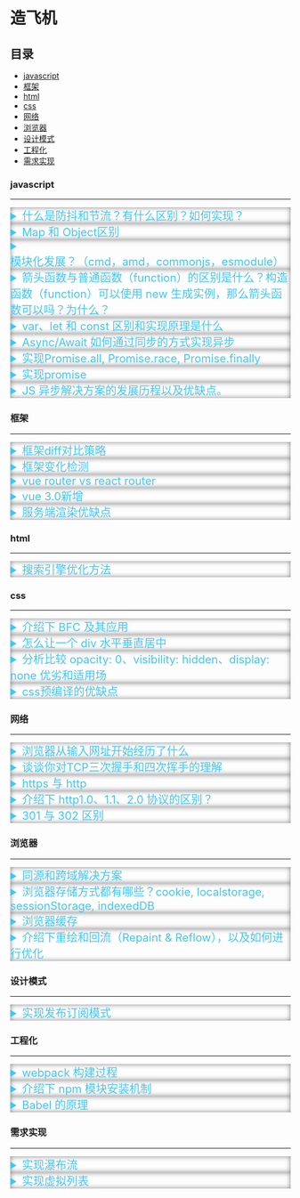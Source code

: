 # 造飞机

## 目录

- [javascript](#js)
- [框架](#frameworks)
- [html](#html)
- [css](#css)
- [网络](#network)
- [浏览器](#browser)
- [设计模式](#design)
- [工程化](#package)
- [需求实现](#implement)


### <span id="js"> javascript</span>
---
<details>
<summary class="question">什么是防抖和节流？有什么区别？如何实现？</summary>
<div class="answer">
防抖：动作绑定事件，动作发生后一定时间后触发事件，在这段时间内，如果该动作又发生，则重新等待一定时间再触发事件。

```js
  function debounce(func, time) {
    let timer = null;
    return () => {
      clearTimeout(timer);
      timer = setTimeout(()=> {
        func.apply(this, arguments)
      }, time);
    }
  }
```

节流： 动作绑定事件，动作发生后一段时间后触发事件，在这段时间内，如果动作又发生，则无视该动作，直到事件执行完后，才能重新触发。

```js
const myThrottle2 = function (func, wait = 50) {
  var canRun = true
  return function (...args) {
    if (!canRun) {
      return
    } else {
      canRun = false
      func.apply(this, args) // 将方法放在外面, 这样即便该函数是异步的，也可以保证在下一句之前执行
      setTimeout(function () {canRun = true}, wait)
    }
  }
}
```
</div>
</details>

<!--  -->

<details>
<summary class="question">
Map 和 Object区别
</summary>
<div class="answer">
Object和Map非常相似，两者都可以完成键-值对的设置，获取和删除

|             | Map         | Object |
| ----------- | ----------- |----------- |
| key命名 | 任意类型 | 1.对象的键名只能是String和 Symbol 类型 2.其他类型的键名会被转换成字符串类型 3.对象转字符串默认会调用 toString 方法。 |
| 附加的Key    | Map没有默认的key值       |Object具有原型对象，所以它包含默认的key值，并且使用不当时会和自定义的key值产生冲突（在ES5中可以通过Object.create(null)来设置去掉默认的key值，但这种解决方法并不常用）|
|     Key的顺序        | Map中的key值排序简单直接，一个Map对象迭代键值对、Key、Value的顺序和插入时的顺序相同         | 一般对象的键值是有顺序的，当键值为数字时浏览器会自动为键值排序 |
|       大小      | Map的大小可以轻松通过size属性来获得         | Object的大小必须通过自行获取 |
|       迭代      | Map是可迭代对象，可以轻松完成迭代         | Object没有实现迭代协议，所以无法被for...of直接迭代（但可以自行实现迭代协议，或者使用Object.keys()或Object.entries()来迭代对象的键值和实体，for...in也可以迭代Object的可枚举属性） |
|    性能         | 频繁增减键值对时表现会更好         | 频繁增减键值对时表现较差 |
</div>
</details>

<!--  -->

<details>
<summary class="question">
模块化发展？（cmd，amd，commonjs，esmodule）
</summary>

[脑图](https://www.processon.com/view/link/5c8409bbe4b02b2ce492286a#map)


|  | IIFE | COMMONJS | AMD | CMD | ES MODULE | 
| --- | --- | --- | --- | --- |  --- | 
| 区别 | 变量私有化，解决全局污染问题 | 同步化的模块解决方案 | 通过异步加载，提前声明依赖 | 异步化按需加载 |  兼容浏览器端和服务器端，并且统一了使用的语法 | 
</details>

<!--  -->

<details>
<summary class="question">
箭头函数与普通函数（function）的区别是什么？构造函数（function）可以使用 new 生成实例，那么箭头函数可以吗？为什么？
</summary>
箭头函数是普通函数的简写，可以更优雅的定义一个函数，和普通函数相比，有以下几点差异：

1、函数体内的 this 对象，就是定义时所在的对象，而不是使用时所在的对象。

2、不可以使用 arguments 对象，该对象在函数体内不存在。如果要用，可以用 rest 参数代替。

3、不可以使用 yield 命令，因此箭头函数不能用作 Generator 函数。

4、不可以使用 new 命令，因为：

没有自己的 this，无法调用 call，apply。
没有 prototype 属性 ，而 new 命令在执行时需要将构造函数的 prototype 赋值给新的对象的 `__proto__`
箭头函数并没有[[Construct]]方法, 所以不能被用作构造函数:
JavaScript函数两个内部方法: [[Call]]和[[Construct]]
直接调用时执行[[Call]]方法, 直接执行函数体
new调用时执行[[Construct]]方法, 创建一个实例对象

</details>

<!--  -->

<details>
<summary class="question">
var、let 和 const 区别和实现原理是什么
</summary>

区别：
|  | var | let | const | 
| --- | --- | --- | --- | 
| 作用域 | 全局作用域，可以由顶层（window）对象访问 | 块级作用域 | 块级作用域 | 
| 变量声明 | 可以重复声明 | 声明一次 | 声明一次 | 
| 变量赋值 | 可以赋值 | 可以赋值 | 静态常量不可以赋值 | 
| 变量提升 | 有 | 暂时性死区  | 暂时性死区 | 

实现原理：

var的话会直接在栈内存里预分配内存空间，然后等到实际语句执行的时候，再存储对应的变量，如果传的是引用类型，那么会在堆内存里开辟一个内存空间存储实际内容，栈内存会存储一个指向堆内存的指针

let的话，是不会在栈内存里预分配内存空间，而且在栈内存分配变量时，做一个检查，如果已经有相同变量名存在就会报错

const的话，也不会预分配内存空间，在栈内存分配变量时也会做同样的检查。不过const存储的变量是不可修改的，对于基本类型来说你无法修改定义的值，对于引用类型来说你无法修改栈内存里分配的指针，但是你可以修改指针指向的对象里面的属性
</details>

<!--  -->

<details>
<summary class="question">
Async/Await 如何通过同步的方式实现异步
</summary>
同步代码：按照代码执行顺序执行
异步代码: 是非现在运行的代码，或者说在将来某个时刻会执行的代码

async/await 是参照生成器（Generator）封装的一套异步处理方案，可以理解为 Generator 的语法糖，

generator 文档：https://developer.mozilla.org/zh-CN/docs/Web/JavaScript/Reference/Global_Objects/Generator

```js
function* gen(){  // 这里的*可以看成 async
  var url = 'https://api.github.com/users/github';
  var result = yield fetch(url);  // 这里的yield可以看成 await
  console.log(result.bio);
}
```
</details>

<!--  -->

<details>
<summary class="question">
实现Promise.all, Promise.race, Promise.finally
</summary>

Promise.all
```js
function promiseAll(promises = []) {
  let result = [];
  return new Promise((resolve,reject) => {
    for (const promise of promises) {
      promise.then(res => {
        result.push(res);
        if (result.length === promises.length) {
          resolve(result);
        }
      })
      .catch(error=>reject(error))
    }
  })
}
```

Promise.race
```js
function race(promises=[]){
  return new Promise((resolve,reject)=>{
    promises.forEach(promise=>{
      promise.then(resolve,reject)
    })
  })
}
```

Promise.finally
```js
Promise.prototype.myFinally = function (cb) {
  cb = typeof cb === 'function' ? cb : function () { };
  return this.then(
    value => {
      cb();
      return value;
    },
    reason => {
      cb();
      throw reason
    }
  );
};
```
</details>

<!--  -->

<details>
<summary class="question">
实现promise
</summary>

```js
function MyPromise(executor){
  // 设置状态
  this.status = 'pending'
  // 保存then中onfulfilled,onrejected默认值（实现异步）
  this.onFulfilledFunc = Function.prototype
  this.onRejectedFunc = Function.prototype

  let resolver = (value) =>{
    if(this.status === 'pending'){
      this.value = value
      this.status = 'fulfilled'
      // 执行then方法中onfulfilled回调
      this.onFulfilledFunc(this.value)
    }
  }

  let rejector = (reason) => {
    if(this.status === 'pending'){
      this.reason = reason
      this.status = 'rejected'

      this.onRejectedFunc(this.reason)
    }
  }
  executor(resolver,rejector)
}

MyPromise.prototype.then = function (onfulfilled,onrejected) {
  if(this.status === 'fulfilled') {
    onfulfilled(this.value)
  }
  if(this.status === 'rejected') {
    onrejected(this.reason)
  }
  if (this.status === 'pending') {
    this.onFulfilledFunc = onfulfilled
    this.onRejectedFunc = onrejected
  }
}
```

</details>

<!--  -->

<details>
<summary class="question">
JS 异步解决方案的发展历程以及优缺点。
</summary>

|  | 回调 | promise | async/await |
|---|---|---|---|
|特点|解决异步问题；缺乏顺序性： 回调地狱导致的调试困难，和大脑的思维方式不符；嵌套函数存在耦合性，一旦有所改动，就会牵一发而动全身，即（控制反转）；嵌套函数过多的多话，很难处理错误| 解决了回调地狱的问题；无法取消 Promise | 代码清晰，处理了回调地狱的问题；await 将异步代码改造成同步代码，如果多个异步操作没有依赖性而使用 await 会导致性能上的降低。 |

</details>

<!--  -->

### <span id="frameworks"> 框架</span>
---
<details>
<summary class="question">
框架diff对比策略
</summary>

react vs vue
共同点：三级比较
- tree diff: 同层节点比较
- component diff：同类型脏检查替换节点及其子节点
- element diff：增加，移动，删除虚拟节点

区别：

1. Vue进行diff时，调用patch打补丁函数，一边比较一边给真实的DOM打补丁

2. Vue对比节点，当节点元素类型相同，但是className不同时，认为是不同类型的元素，删除重新创建，而react则认为是同类型节点，进行修改操作

3. vue列表对比的时候，采用从两端到中间的方式，旧集合和新集合两端各存在两个指针，两两进行比较，每次对比结束后，指针向队列中间移动；react则是从左往右一次对比，利用元素的index和lastindex进行比较

angular脏检查：

1. 变更检测从上到下检查组件树中的每个组件，以查看相应的模型是否已更改

2. 如果有新值，它将更新组件的视图（DOM）

</details>

<!--  -->

<details>
<summary class="question">
框架变化检测
</summary>

vue: 数据劫持监听变化，观察者模式发送变化通知

react: setState初始化状态变化，执行render函数重新构建组件和子组件的虚拟节点，对比虚拟节点更新视图

angular：采用脏检查机制，由浏览器或异步操作触发检测机制，然后通过default和onpush两种策略进行检测

- default: 每次变更检测都会引起组件的变更检测，包括其他组件的状态变化，以及本组件引用型变量内部属性值变化

- Onpush: 每次变更检测会跳过本组件的变更检查，除非满足一些条件

</details>

<details>
<summary class="question">
vue router vs react router
</summary>
https://www.cnblogs.com/marui01/p/13215468.html
</details>

<!--  -->

<details>
<summary class="question">
 vue 3.0新增
</summary>
https://blog.csdn.net/u014212540/article/details/124303432

- Performance：性能比VUE2.x快1.2-2倍
- Tree shaking support按需编译，体积比Vue2.x更小
- Composition API：组合API（类似React Hooks）
- Better TypeScript support：更好的Ts支持
- Custom Renderer API：暴露了自定义渲染API
- Fragment，Teleport（Protal）,Suspense：更先进的组件

tree shaking:
```
通过包引入的方式而不是直接在实例化时就注入
```

性能：
```
1. diff 算法优化

Vue3 新增静态标记

Vue2 中无论元素是否参与更新，每次都会重新创建，然后在渲染
Vue3 中对于不参与更新的元素，会做静态提升，只被创建一次，在渲染时直接复用即可
cacheHandlers 事件侦听器缓存

```

</details>


<details>
<summary class="question">
  服务端渲染优缺点
</summary>

[链接](https://www.infidigit.com/blog/server-side-rendering-vs-client-side-rendering/)

优点：
- 首屏渲染快
- 好的搜索引擎优化
- 对网速慢的用户友好：当js加载时可以看到完整html

缺点：
- 更多服务端负载
- 在js加载成功之前，页面是没法进行 UI 交互的。
- TTFB (Time To First Byte)，即第一字节时间会变长：因为 SSR 相对于 CSR 需要在服务端渲染出更对的 HTML 片段，因此加载时间会变长。

</details>



### <span id="html"> html</span>
---
<details>
<summary class="question">
搜索引擎优化方法
</summary>

[seo google](https://developers.google.com/search/docs/beginner/seo-starter-guide#appearance)

1. 组织您的网站层次结构

- 了解搜索引擎如何使用网址 
- - 使用https
- - 组织网址目录结构
- 导航结构对搜索引擎非常重要 
- - 使用面包屑
- - 简洁有层次的导航栏

2. 优化网站内容 

- 优质内容
- 撰写优质链接文字

3. 优化图片

- 使用 HTML `<img>` 或 `<picture>` 元素而不是css
- 为img标签增加alt属性描述
- 使用标准格式图片:JPEG、GIF、PNG

4. 适配手机端 

- 自适应设计
- 链接单独移动端网站

5. 推广网站

- 链接社交媒体
- 与社区网站建立联系

6. 分析搜索效果和用户行为

- 在相关工具中跑分（google Search Console）

</details>

### <span id="css"> css</span>
---

<details>
<summary class="question">
介绍下 BFC 及其应用
</summary>

### 概念：

Formatting context(格式化上下文)：它是页面中的一块隔离了的独立容器区域，并且有一套渲染规则，它决定了其子元素将如何定位，以及和其他元素的关系和相互作用。

### 特性：
1. 内部box会在垂直方向，一个接一个地放置。
2. Box垂直方向的距离由margin决定，在一个BFC中，两个相邻的块级盒子的垂直外边距会产生折叠。
3. 在BFC中，每一个盒子的左外边缘（margin-left）会触碰到容器的左边缘(border-left)（对于从右到左的格式来说，则触碰到右边缘）
4. 形成了BFC的区域不会与float box重叠
5. 计算BFC高度时，浮动元素也参与计算

### BFC 主要的作用是：

1. 清除浮动
2. 防止同一 BFC 容器中的相邻元素间的外边距重叠问题

### 创建BFC：

1. body 根元素
2. 浮动元素：float 除 none 以外的值
3. 绝对定位元素：position (absolute、fixed)
4. display 为 inline-block、table-cells、flex
5. overflow 除了 visible 以外的值 (hidden、auto、scroll)

</details>

<!--  -->

<details>
<summary class="question">
怎么让一个 div 水平垂直居中
</summary>

1. 父元素`display:flex`:
```css
div.parent {
  display: flex;
  justify-content: center;
  align-items: center;
}
```

2. 子元素`position:absolute;transform: translate(-50%,-50%)`:
```css
div.parent {
  position: relative; 
}
div.child {
  position: absolute; 
  top: 50%;
  left: 50%;
  transform: translate(-50%, -50%);  
}
```
3. 父元素`display:table-cell;vertical-align:middle;`
```css
.parent {
  display: table-cell;
  text-align: center;
  vertical-align: middle;
}

.child {
  display: inline-block;
}
```

</details>

<!--  -->

<details>
<summary class="question">
分析比较 opacity: 0、visibility: hidden、display: none 优劣和适用场
</summary>

### 区别：
- `display: none`: (不占空间，不能点击)
- `visibility: hidden`:（占据空间，不能点击）
- `opacity: 0`:（占据空间，可以点击）
- 
|  | 特性 | 性能 | 读屏器 |
| --- | --- | --- | --- |
| `display: none` | 不占空间，不能点击 | 回流  | 不可以读取 |
| `visibility: hidden` | 占据空间，不能点击 | 重绘 | 可以读取 |
| `opacity: 0` | 占据空间，可以点击 | 重绘 | 可以读取 |

</details>

<!--  -->

<details>
<summary class="question">
css预编译的优缺点
</summary>

[链接](https://blog.csdn.net/weixin_40161974/article/details/102880172)

### 概念：
预先编译处理CSS，扩展了 CSS 语言，随后经过专门的编译工具将源码转化为CSS语法。

### 核心功能：
- 嵌套（所有预编译器都支持的语法特性，也是原生CSS最让开发者头疼的问题之一）
- 变量（增强了源码的可编程能力）
- 运算（增强了源码的可编程能力）
- mixin/继承（为了解决hack和代码复用）
- 模块化（不仅更利于代码复用，同时也提高了源码的可维护性）

### 优点：
- 可以提供 CSS 缺失的样式层复用机制、减少冗余代码，提高样式代码的可维护性。大大提高了开发效率。

### 缺点：
- 预编译CSS步骤的加入，让我们开发工作流中多了一个环节，调试也变得更麻烦了
- 预编译很容易造成后代选择器的滥用

</details>


### <span id="network"> 网络</span>
---

<details>
<summary class="question">
浏览器从输入网址开始经历了什么
</summary>

[链接](https://blog.csdn.net/weixin_45654582/article/details/121513885)


</details>

<details>
<summary class="question">
谈谈你对TCP三次握手和四次挥手的理解
</summary>

<img class="image--md" src="https://user-images.githubusercontent.com/38830527/169838298-9d9c2727-120f-4e80-a932-469ff290d055.jpeg" alt="三次握手">

<img class="image--md" src="https://user-images.githubusercontent.com/38830527/169847636-cf18668a-cb61-4e5b-a034-281c47de49d1.jpeg" alt="四次挥手">


</details>

<!--  -->

<details>
<summary class="question">
https 与 http
</summary>

http： 超文本传输协议，以明文方式发送内容

https：超文本传输安全协议，在HTTP的基础上加入了SSL/TLS协议，SSL/TLS依靠证书来验证服务器的身份，并为浏览器和服务器之间的通信加密。

https传输过程：
```
1、【浏览器】向服务器发送 https 请求
2、【服务器】向 CA 机构获取证书
3、【服务器】向浏览器发送数字证书(包含 public key)
4、【浏览器】用预置的 CA 列表验证证书，生成随机对称秘钥【key】，并使用公钥加密，如有问题会提示风险，
5、【浏览器】加密后的【key】，发送给【服务器】，作为接下来请求的秘钥
6、【服务器】用自己的 private key 解密得到对称秘钥 key
7、【浏览器】使用随机码 key 进行解密数据
8、【浏览器】【服务器】使用该秘钥进行通信
```

ca证书验证过程：
```
1. 浏览器接受服务器发送的证书 
2. 从浏览器中寻找是否为信任机构
3. 根据整数中的颁发机构在浏览器中寻找根证书
4. 从跟整数中得到公钥
5. 用公钥解密证书数字签名 
6. 得到证书指纹h1和指纹算法 
7. 用指纹算法hash浏览器接收到的证书和指纹h1对比 
8. 检查证书的url和当前请求url


首先从证书的内容中获取证书的颁发机构，然后从浏览器系统中去寻找此颁发机构是否为浏览器的信任机构。

从证书中得知证书的颁发机构，然后从浏览器系统中去寻找此颁发机构的根证书

从根证书中取得那个根公钥，用根公钥去解密此证书的数字签名（根私钥加密的），成功解密的话就得到证书的指纹（记为 h1，代表根证书的原始内容）和指纹算法；然后用指纹算法对当前接收到的证书内容再进行一次 hash 计算得到另一个值 h2，代表当前证书的内容，如果此时 h2 和 h1 是相等的，就代表证书没有被修改过。

此时再检查证书的持有者对应的URL是否为我们请求的URL，如果是，那么就可以证明浏览器当前连接的是正确的网址
```

</details>

<!--  -->

<details>
<summary class="question">
介绍下 http1.0、1.1、2.0 协议的区别？
</summary>

http 1.0：1996年

- 每个请求都附加了 HTTP 版本
- 在响应开始时发送状态代码
- 请求和响应都包含 HTTP 报文头
- 内容类型能够传输 HTML 文件以外的文档

http 1.1：1997年

- 长连接：新增Connection字段，可以设置keep-alive值保持连接不断开
- 管道化：基于上面长连接的基础，管道化可以不等第一个请求响应继续发送后面的请求，但响应的顺序还是按照请求的顺序返回
- 缓存处理：新增字段cache-control
- 断点传输
  
http 2：2015年

- 二进制分帧：将所有传输的信息分割为更小的消息和帧,并对它们采用二进制格式的编码
- 多路复用： 在共享TCP链接的基础上同时发送请求和响应；基于二进制分帧，在同一域名下所有访问都是从同一个tcp连接中走，http消息被分解为独立的帧，乱序发送，服务端根据标识符和首部将消息重新组装起来
- 头部压缩
- 服务器推送：服务器可以额外的向客户端推送资源，而无需客户端明确的请求

二进制分帧：
```
HTTP/2 会将所有传输的信息分割为更小的消息和帧（frame）,并对它们采用二进制格式的编码。

帧：最小的通信单位，承载特定类型的数据，比如HTTP首部、负荷等等

消息：逻辑上的HTTP消息，比如请求、响应，由一或多个帧组成

流：虚拟信道，可以承载双向消息

HTTP2.0通信都在一个连接上完成，这个连接可以承载任意数据量的双向数据流。相应地，每个数据流以消息的形式发送，而消息由一或多个帧组成，这些帧可以乱序发送，然后再根据每个帧首部的流标识符重新组装。HTTP2.0的所有帧都采用二进制编码，所有首部数据都会被压缩。

```
<img class="image--md" src="https://user-images.githubusercontent.com/38830527/169827308-83ad87fb-22b9-4567-ac68-d67f46f77a1b.png" />


</details>

<!--  -->

<details>
<summary class="question">
301 与 302 区别
</summary>

301 Moved Permanently：永久重定向 说明请求的资源已经被移动到了由 Location 头部指定的url上，是固定的不会再改变。搜索引擎会根据该响应修正

302 Found：重定向状态码表明请求的资源被暂时的移动到了由该HTTP响应的响应头Location 指定的 URL 上。浏览器会重定向到这个URL， 但是搜索引擎不会对该资源的链接进行更新 

1. 应用场景

- 301应用场景: 域名到期不想继续用这个,换了地址
- 302应用场景: 做活动时候,从首页跳到活动页面

2. 浏览器缓存

- 默认情况下会被缓存，只有在第一次的时候，才会去真正的发起第一个请求，后面的都会被缓存起来，直接跳转到 redirect 的请求
- 默认情况下不会缓存

</details>

### <span id="browser"> 浏览器</span>
---

<details>
<summary class="question">
同源和跨域解决方案
</summary>

[链接](https://blog.csdn.net/ch834301/article/details/119582822)

同源策略：协议、域名、端口号都相同
跨域：跨域资源共享，会遇到浏览器安全限制

跨域解决方案：jsonp，cors，websocket，window.postMessage，document.domain + Iframe，

- jsonp：
1. 客户端：ajax方法放入回调函数名
2. 服务端：获取回调函数名返回jsonp格式，函数名+json数据放入
- cors：
1. 客户端：可以正常请求（浏览器会自动附带`Access-Control-Request-Method`等信息）
2. 服务端：返回`Access-Control-Allow-Origin`等http头不信息
- websocket：没有使用http，因此也没有跨域的限制，通过建立客户端和服务器之间存在持久的连接
- window.postMessage：可以安全地实现跨源通信
```js
window.postMessage("hello there!", "http://example.com");

window.addEventListener("message", (event) => {
  if (event.origin !== "http://example.com")
    return;
}, false);
```
- document.domain + Iframe：二级域名相同情况下设置`document.domain="test.com"`可以跨域通信

</details>

<!--  -->

<details>
<summary class="question">
浏览器存储方式都有哪些？cookie, localstorage, sessionStorage, indexedDB
</summary>

[链接](https://zhuanlan.zhihu.com/p/159268611)

|  | cookie | localstorage | sessionStorage | indexedDB |
| --- | --- | --- | --- | --- |
| 大小 | 4k | 5M | 5M | 不限制（硬盘容量） |
| 时间 | 可以设置过期时间 | 永久存储 | 会话（页面）关闭 |永久存储 |
| 传输 | 每次携带在header中 | 不跟随 | 不跟随 | 不跟随 |

cookie：
- 作用：解决http无状态的缺点，在客户端存储会话信息，记录用户的状态
- 构成：　　
1. 名称：一个唯一确定cookie的名称
2. 值：存储在cookie中的字符串值，值必须被URL编码
3. 域：cookie对于哪个域是有效的，所有向该域发送的请求都会包含这个cookie信息
4. 路径：对于指定域中的路径，应该向服务器发送cookie
5. 失效时间：表示cookie何时应该被删除的时间戳
6. 安全标志：指定后，cookie只有在使用SSL连接的时候才发送到服务器
- 使用：通过document.cookie获取对象
- 缺点：安全性，存储大小限制（20x4KB），频繁传送浪费资源

sessionStorage：
- 特点：
1. 同源策略限制
2. 单标签页限制
- 使用：
```js
sessionStorage.setItem(key,value)
sessionStorage.getItem(key)
```

localStorage:
- 特点：
1. IE8以上高版本支持
2. 同源限制
3. 频繁大量使用影响性能
4. 永久存储
- 使用：
```js
localStorage.setItem(key,value)
localStorage.getItem(key)
```

IndexedDB:
- 作用：本地数据库，允许建立索引，更接近NoSQL
- 特点：
1. 键值对储存
2. 同源限制
3. 异步操作防止锁死
4. 支持事务（transaction）回滚：一系列操作步骤之中，只要有一步失败，整个事务就都取消，数据库回滚到事务发生之前的状态
5. 支持二进制储存对象（Blob等）
- 使用：
```js
indexedDB.open("name",version)
// create store
db.createObjectStore("customers", { keyPath: "ssn" });
// add value
db.transaction(["customers"], "readwrite")
                .objectStore("customers")
                .add(value)
// delete value
db.transaction(["customers"], "readwrite")
                .objectStore("customers")
                .delete("444-44-4444");
// get value
db.transaction(["customers"])
                .objectStore("customers")
                .get("444-44-4444")
// put value
db.transaction(["customers"], "readwrite")
                .objectStore("customers")
                .put(data)
```
</details>

<!--  -->

<details>
<summary class="question">
浏览器缓存
</summary>

缓存策略：
[链接](https://blog.csdn.net/ljyahaha/article/details/118280568)

浏览器的缓存过程如下：
1. 开始加载，域名解析，DNS缓存
2. 本地缓存（memory缓存）
3. Http缓存（强缓存和协商缓存）
4. 服务端缓存（cdn缓存）


<img class="image--lg" src="https://user-images.githubusercontent.com/38830527/170191918-d46d3d83-9bf7-4bd4-92ad-056aa4365551.png" />

---
缓存位置：

优先级由上至下
1. Service Worker
2. Memory Cache：内存缓存
3. Disk Cache：硬盘缓存

内存缓存：作为短期缓存，几乎所有的请求资源 都能进入 memory cache,保证了一个页面中如果有两个相同的请求都实际只会被请求最多一次，避免浪费。
- 读取效率高，但是持续时间短，会随着进程的释放而释放

硬盘缓存：作为持久存储，严格根据 HTTP 头信息中的各类字段来判定哪些资源可以缓存
- 持续时间长，是实际存在于文件系统中的缓存
- 比内存缓存慢，但是优势在于存储容量大

service worker：页面与网络之间增加拦截器，用来缓存和拦截请求，它也作为PWA来试着解决离线存储和消息推送的问题。使得用户在离线环境中，也可以使用网络应用。
- 可以自由的控制缓存哪些文件、如何匹配读取缓存
- 缓存是持续性的
- 传输协议必须是 HTTPS

</details>

<!--  -->

<details>
<summary class="question">
介绍下重绘和回流（Repaint & Reflow），以及如何进行优化
</summary>

[链接](https://github.com/Advanced-Frontend/Daily-Interview-Question/issues/24)

浏览器渲染机制:

- 浏览器采用流式布局模型（Flow Based Layout）
- 浏览器会把HTML解析成DOM，把CSS解析成CSSOM，DOM和CSSOM合并就产生了渲染树（Render Tree）。
- 有了RenderTree，我们就知道了所有节点的样式，然后计算他们在页面上的大小和位置，最后把节点绘制到页面上。
- 由于浏览器使用流式布局，对Render Tree的计算通常只需要遍历一次就可以完成

重绘(repaint)：

- 由于节点的几何属性发生改变或者由于样式发生改变而不会影响布局的，称为重绘，例如outline, visibility, color、background-color等，重绘的代价是高昂的，因为浏览器必须验证DOM树上其他节点元素的可见性。

回流(reflow)：

- 回流是<span class="underline">布局</span>或者几何属性需要改变就称为回流。回流是影响浏览器性能的关键因素，因为其变化涉及到部分页面（或是整个页面）的布局更新。一个元素的回流可能会导致了其所有子元素以及DOM中紧随其后的节点、祖先节点元素的随后的回流。

<span class="underline">回流必定会发生重绘，重绘不一定会引发回流。 </span>

减少重绘与回流:

1. 减少使用改变布局的css属性，visibility 替换 display: none，transform 替代 top
2. 避免过于具体的 CSS 选择器，减少渲染成本
3. 将动画效果应用到position属性为absolute或fixed的元素上,脱离文档流
4. 避免频繁操作样式：样式列表定义为class并一次性更改class属性
5. 避免频繁操作DOM：创建一个`documentFragment`，在它上面应用所有DOM操作，最后再把它添加到文档中


</details>

<!--  -->

### <span id="design"> 设计模式</span>
---
<details>
<summary class="question">
实现发布订阅模式
</summary>

[链接](https://blog.csdn.net/weixin_44761091/article/details/123636899)

- 定义map`{eventName:[fn1,fn2]}`存储事件和回调函数
- `on`方法存放事件和对应回调
- `emit`从map中找到对应事件全部触发


</details>

### <span id="package"> 工程化</span>
---

<details>
<summary class="question">
webpack 构建过程
</summary>

[链接](https://weibo.com/ttarticle/p/show?id=2309634737226558014172)

1. 初始化参数阶段：合并配置参数

- 这一步会从我们配置的webpack.config.js中读取到对应的配置参数和shell命令中传入的参数进行合并得到最终打包配置参数。

2. 开始编译准备阶段：启动编译，注册plugin，分析入口

- 通过参数创建compiler对象。我们看到官方案例中通过调用webpack(options)方法返回的是一个compiler对象。并且同时调用compiler.run()方法启动的代码进行打包。
- 注册我们定义的webpack plugin插件。webpack插件本质上就是通过发布订阅的模式，通过compiler上监听事件。然后再打包编译过程中触发监听的事件从而添加一定的逻辑影响打包结果。
- 根据传入的配置对象寻找对应的打包入口文件。

3. 模块编译阶段：loader处理入口匹配文件后webpack编译

- 根据入口文件路径分析入口文件，对于入口文件进行匹配对应的 loader进行处理入口文件。
- 将 loader处理完成的入口文件使用 webpack进行编译。
- 分析入口文件依赖，重复上边两个步骤编译对应依赖。
- 如果嵌套文件存在依赖文件，递归调用依赖模块进行编译。
- 递归编译完成后，组装一个个包含多个模块的 chunk

4. 完成编译阶段：递归处理依赖输出chunks

- 在递归完成后，每个引用模块通过loaders处理完成同时得到模块之间的相互依赖关系。
- 根据上述的依赖关系，组合最终输出的chunk模块。

5. 输出文件阶段：根据输出配置输出文件

- 整理模块依赖关系，同时将处理后的文件输出到ouput的磁盘目录中。

</details>

<!--  -->

<details>
<summary class="question">
介绍下 npm 模块安装机制
</summary>

### npm 模块安装机制：

1. 发出 npm install 命令

2. 查询node_modules目录之中是否已经存在指定模块，若存在，不再重新安装

3. 若不存在，npm 向 registry 查询模块压缩包的网址

4. 下载压缩包，存放在根目录下的.npm目录里

5. 解压压缩包到当前项目的node_modules目录

### 原理：

输入 npm install 命令并敲下回车后，会经历如下几个阶段（以 npm 5.5.1 为例）：

1. 执行工程自身 preinstall

当前 npm 工程如果定义了 preinstall 钩子此时会被执行。

2. 确定首层依赖模块

首先需要做的是确定工程中的首层依赖，也就是 dependencies 和 devDependencies 属性中直接指定的模块（假设此时没有添加 npm install 参数）。

工程本身是整棵依赖树的根节点，每个首层依赖模块都是根节点下面的一棵子树，npm 会开启多进程从每个首层依赖模块开始逐步寻找更深层级的节点。

3. 获取模块

获取模块是一个递归的过程，分为以下几步：

- 获取模块信息。在下载一个模块之前，首先要确定其版本，这是因为 package.json 中往往是 semantic version（semver，语义化版本）。此时如果版本描述文件（npm-shrinkwrap.json 或 package-lock.json）中有该模块信息直接拿即可，如果没有则从仓库获取。如 packaeg.json 中某个包的版本是 ^1.1.0，npm 就会去仓库中获取符合 1.x.x 形式的最新版本。
- 获取模块实体。上一步会获取到模块的压缩包地址（resolved 字段），npm 会用此地址检查本地缓存，缓存中有就直接拿，如果没有则从仓库下载。
- 查找该模块依赖，如果有依赖则回到第1步，如果没有则停止。


4. 模块扁平化（dedupe）

上一步获取到的是一棵完整的依赖树，其中可能包含大量重复模块。比如 A 模块依赖于 loadsh，B 模块同样依赖于 lodash。在 npm3 以前会严格按照依赖树的结构进行安装，因此会造成模块冗余。

从 npm3 开始默认加入了一个 dedupe 的过程。它会遍历所有节点，逐个将模块放在根节点下面，也就是 node-modules 的第一层。当发现有重复模块时，则将其丢弃。

5. 安装模块

这一步将会更新工程中的 node_modules，并执行模块中的生命周期函数（按照 preinstall、install、postinstall 的顺序）。

6. 执行工程自身生命周期

当前 npm 工程如果定义了钩子此时会被执行（按照 install、postinstall、prepublish、prepare 的顺序）。


</details>

<!--  -->

<details>
<summary class="question">
Babel 的原理
</summary>

[链接](https://www.jianshu.com/p/eb3428512eb2)

Babel 是一个JavaScript编译器，主要用于将 ECMAScript 2015+ 版本的代码转换为向后兼容的 JavaScript 语法，以便能够运行在当前和旧版本的浏览器或其他环境中。

![Babel流程图](https://user-images.githubusercontent.com/38830527/173578555-5ad9484d-7226-415e-922a-c2922ac82330.png)


编译流程：

1. 解析阶段：Babel 默认使用 @babel/parser 将代码转换为 AST。解析一般分为两个阶段：词法分析和语法分析。

2. 转换阶段：Babel 使用 @babel/traverse 提供的方法对 AST 进行深度优先遍历，调用插件对关注节点的处理函数，按需对 AST 节点进行增删改操作。

3. 生成阶段：Babel 默认使用 @babel/generator 将上一阶段处理后的 AST 转换为代码字符串。


</details>


### <span id="implement"> 需求实现</span>
---

<details>
<summary class="question">
实现瀑布流
</summary>

[链接](https://blog.csdn.net/weixin_44116302/article/details/119561343)

[demo](https://codesandbox.io/s/pu-bu-liu-k9u2ii)

1. css： 分割数据到左右两个数组，垂直渲染（display：flex）
2. css：容器设置`column-count: 3;`,元素设置固定宽度
3. js: 
- 首次渲染可以获取元素高度
- 循环元素列表
- 设置数组记录第一行中元素高度，从第二行起在高度数组中找到最小高度，在该元素下方设置元素left,top属性放置图片，更新数组中高度信息
</details>

<!--  -->
<details>
<summary class="question">
实现虚拟列表
</summary>

[链接](https://blog.csdn.net/weixin_42232325/article/details/122560039)

[demo](https://codesandbox.io/s/virtuallist-1-rp8pi?file=/src/components/VirtualList.vue)

- 计算当前可视区域起始数据索引(`startIndex=Math.floor(scrollTop / this.itemSize)`)
- 计算当前可视区域结束数据索引(`endIndex=this.start + this.visibleCount`)
- 计算当前可视区域的数据，并渲染到页面中（`visibleData=data.slice(startIndex,endIndex)`）
- 计算startIndex对应的数据在整个列表中的偏移位置startOffset并设置到列表上(`this.startOffset = scrollTop - (scrollTop % this.itemSize);`)
</details>

<style>
  .question {
    box-shadow: inset 0 0 10px grey;
    color: #42c5f5;
    font-size:20px
  }
  .answer{
    box-shadow: inset 0 0 10px grey;
  }
  .image--sm {
    max-width: 100px;
  }
  .image--md {
    max-width: 500px;
  }
  .image--lg {
    max-width: 800px;
  }
  .underline {
    border-bottom: 1px solid red;
  }
  .bold{
    font-weight: bold;
  }
</style>